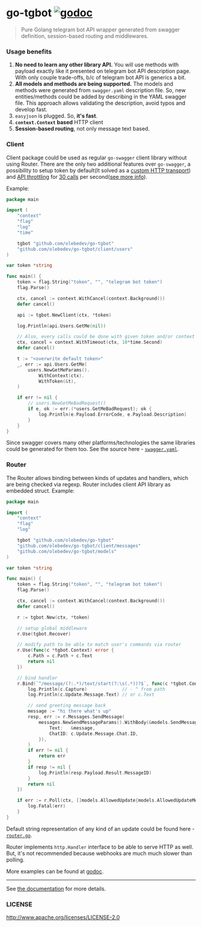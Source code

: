 # go-tgbot [![godoc](http://img.shields.io/badge/godoc-reference-blue.svg?style=flat)](https://godoc.org/github.com/olebedev/go-tgbot)

> Pure Golang telegram bot API wrapper generated from swagger definition, session-based routing and middlewares.

### Usage benefits

1. **No need to learn any other library API.** You will use methods with payload exactly like it presented on telegram bot API description page. With only couple trade-offs, b/c of telegram bot API is generics a bit.
2. **All models and methods are being supported.** The models and methods were generated from `swagger.yaml` description file. So, new entities/methods could be added by describing in the YAML swagger file. This approach allows validating the description, avoid typos and develop fast.
3. `easyjson` is plugged. So, **it's fast**.
4. **`context.Context` based** HTTP client
5. **Session-based routing**, not only message text based.

### Client

Client package could be used as regular `go-swagger` client library without using Router. There are the only two additional features over `go-swagger`, a possibility to setup token by default(It solved as a [custom HTTP transport](https://github.com/olebedev/go-tgbot/blob/master/client.go#L35-L42)) and [API throttling](https://github.com/olebedev/go-tgbot/blob/master/client.go#L22-L28) for [30 calls](https://github.com/olebedev/go-tgbot/blob/master/client.go#L45) per second([see more info](https://core.telegram.org/bots/faq#my-bot-is-hitting-limits-how-do-i-avoid-this)). 

Example:

```go
package main

import (
	"context"
	"flag"
	"log"
	"time"

	tgbot "github.com/olebedev/go-tgbot"
	"github.com/olebedev/go-tgbot/client/users"
)

var token *string

func main() {
	token = flag.String("token", "", "telegram bot token")
	flag.Parse()

	ctx, cancel := context.WithCancel(context.Background())
	defer cancel()

	api := tgbot.NewClient(ctx, *token)

	log.Println(api.Users.GetMe(nil))

	// Also, every calls could be done with given token and/or context
	ctx, cancel = context.WithTimeout(ctx, 10*time.Second)
	defer cancel()

	t := "<overwrite default token>"
	_, err := api.Users.GetMe(
		users.NewGetMeParams().
			WithContext(ctx).
			WithToken(&t),
	)

	if err != nil {
		// users.NewGetMeBadRequest()
		if e, ok := err.(*users.GetMeBadRequest); ok {
			log.Println(e.Payload.ErrorCode, e.Payload.Description)
		}
	}
}
```

Since swagger covers many other platforms/technologies the same libraries could be generated for them too. See the source here - [`swagger.yaml`](https://github.com/olebedev/go-tgbot/blob/master/swagger.yaml).

### Router

The Router allows binding between kinds of updates and handlers, which are being checked via regexp. Router includes client API library as embedded struct. Example:

```go
package main

import (
	"context"
	"flag"
	"log"

	tgbot "github.com/olebedev/go-tgbot"
	"github.com/olebedev/go-tgbot/client/messages"
	"github.com/olebedev/go-tgbot/models"
)

var token *string

func main() {
	token = flag.String("token", "", "telegram bot token")
	flag.Parse()

	ctx, cancel := context.WithCancel(context.Background())
	defer cancel()

	r := tgbot.New(ctx, *token)

	// setup global middleware
	r.Use(tgbot.Recover)

	// modify path to be able to match user's commands via router
	r.Use(func(c *tgbot.Context) error {
		c.Path = c.Path + c.Text
		return nil
	})

	// bind handler
	r.Bind(`^/message/(?:.*)/text/start(?:\s(.*))?$`, func(c *tgbot.Context) error {
		log.Println(c.Capture)             // - ^ from path
		log.Println(c.Update.Message.Text) // or c.Text

		// send greeting message back
		message := "hi there what's up"
		resp, err := r.Messages.SendMessage(
			messages.NewSendMessageParams().WithBody(&models.SendMessageBody{
				Text:   &message,
				ChatID: c.Update.Message.Chat.ID,
			}),
		)
		if err != nil {
			return err
		}
		if resp != nil {
			log.Println(resp.Payload.Result.MessageID)
		}
		return nil
	})

	if err := r.Poll(ctx, []models.AllowedUpdate{models.AllowedUpdateMessage}); err != nil {
		log.Fatal(err)
	}
}
```

Default string representation of any kind of an update could be found here - [`router.go`](https://github.com/olebedev/go-tgbot/blob/master/router.go#L94-L225).

Router implements `http.Handler` interface to be able to serve HTTP as well. But, it's not recommended because webhooks are much much slower than polling.

More examples can be found at [godoc](https://godoc.org/github.com/olebedev/go-tgbot).

---

See [the documentation](https://godoc.org/github.com/olebedev/go-tgbot) for more details.

### LICENSE

http://www.apache.org/licenses/LICENSE-2.0
